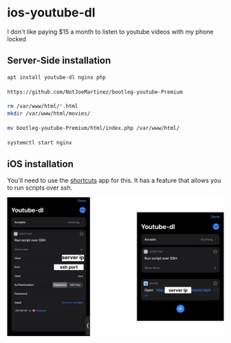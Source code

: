 # ios-youtube-dl
I don't like paying $15 a month to listen to youtube videos with my phone locked 

## Server-Side installation 

```bash 
apt install youtube-dl nginx php

https://github.com/NotJoeMartinez/bootleg-youtube-Premium

rm /var/www/html/*.html
mkdir /var/www/html/movies/

mv bootleg-youtube-Premium/html/index.php /var/www/html/

systemctl start nginx
```

## iOS installation 

You'll need to use the [shortcuts](https://apps.apple.com/us/app/shortcuts/id915249334) app for this. It has a feature that allows you
to run scripts over ssh.      

![im1](imgs/img1.jpg)